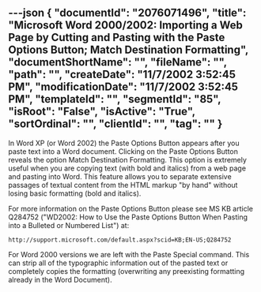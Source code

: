 ---json
{
  "documentId": "2076071496",
  "title": "Microsoft Word 2000/2002: Importing a Web Page by Cutting and Pasting with the Paste Options Button; Match Destination Formatting",
  "documentShortName": "",
  "fileName": "",
  "path": "",
  "createDate": "11/7/2002 3:52:45 PM",
  "modificationDate": "11/7/2002 3:52:45 PM",
  "templateId": "",
  "segmentId": "85",
  "isRoot": "False",
  "isActive": "True",
  "sortOrdinal": "",
  "clientId": "",
  "tag": ""
}
---

In Word XP (or Word 2002) the Paste Options Button appears after you paste text into a Word document. Clicking on the Paste Options Button reveals the option Match Destination Formatting. This option is extremely useful when you are copying text (with bold and italics) from a web page and pasting into Word. This feature allows you to separate extensive passages of textual content from the HTML markup &quot;by hand&quot; without losing basic formatting (bold and italics).

For more information on the Paste Options Button please see MS KB article Q284752 (&quot;WD2002: How to Use the Paste Options Button When Pasting into a Bulleted or Numbered List&quot;) at:

    http://support.microsoft.com/default.aspx?scid=KB;EN-US;Q284752

For Word 2000 versions we are left with the Paste Special command. This can strip all of the typographic information out of the pasted text or completely copies the formatting (overwriting any preexisting formatting already in the Word Document).
